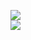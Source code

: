 [![](https://img.shields.io/badge/Made%20With-Github%20Spray-lightgrey.svg?style=for-the-badge&logo=github)](https://github.com/Annihil/github-spray#13698)  
[![](https://i.imgur.com/2DrTn0Z.gif)](https://github.com/Annihil/github-spray)
